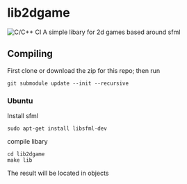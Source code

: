 # lib2dgame
![C/C++ CI](https://github.com/FloweyTheFlower420/lib2dgame/workflows/C/C++%20CI/badge.svg)
A simple libary for 2d games based around sfml
## Compiling
First clone or download the zip for this repo;
then run
```
git submodule update --init --recursive
```
### Ubuntu
Install sfml
```
sudo apt-get install libsfml-dev
```
compile libary
```
cd lib2dgame
make lib
```
The result will be located in objects
